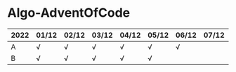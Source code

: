 # Algo-AdventOfCode

| 2022 | 01/12 | 02/12 | 03/12 | 04/12 | 05/12 | 06/12 | 07/12 | 08/12 | 09/12 | 10/12 | 11/12 | 12/12 | 13/12 | 14/12 | 15/12 | 16/12 | 17/12 | 18/12 | 19/12 | 20/12 | 21/12 | 22/12 | 23/12 | 24/12 | 25/12 |
|------|-------|-------|-------|-------|-------|-------|-------|-------|-------|-------|-------|-------|-------|-------|-------|-------|-------|-------|-------|-------|-------|-------|-------|-------|-------|
| A    | √     | √     | √     | √     | √     | √     |       |       |       |       |       |       |       |       |       |       |       |       |       |       |       |       |       |       |       |
| B    | √     | √     | √     | √     | √     |       |       |       |       |       |       |       |       |       |       |       |       |       |       |       |       |       |       |       |       | 
